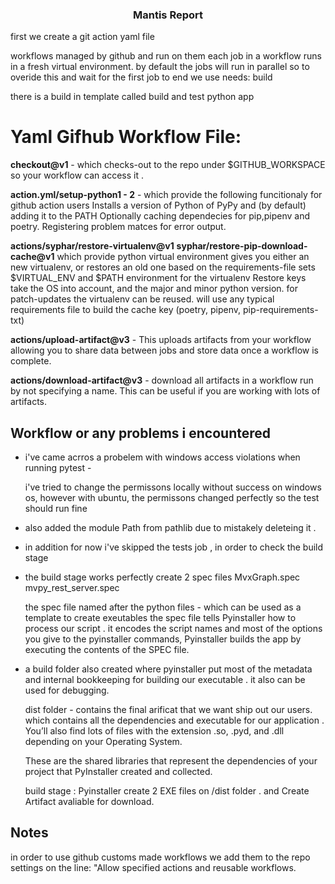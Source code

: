 <p align="center">
    <h3 align="center"> Mantis Report </h3>


<p align="left">
first we create a git action yaml file

workflows managed by github and run on them
each job in a workflow runs in a fresh virtual environment.
by default the jobs will run in parallel
so to overide this and wait for the first job to end
we use needs: build


there is a build in template called build and test python app
<br />

  </p>
</p>


Yaml Gifhub Workflow File:
==========================


**checkout@v1** - which checks-out to the repo under $GITHUB_WORKSPACE so your workflow can access it .


 **action.yml/setup-python1 - 2** - which provide the following funcitionaly for github action users
                           Installs a version of Python of PyPy and (by default) adding it to the PATH
                           Optionally caching dependecies for pip,pipenv and poetry.
                           Registering problem matces for error output.

 **actions/syphar/restore-virtualenv@v1** 
 **syphar/restore-pip-download-cache@v1**
                           which provide python virtual environment
                           gives you either an new virtualenv, or restores an old one based on the requirements-file
                           sets $VIRTUAL_ENV and $PATH environment for the virtualenv
                           Restore keys take the OS into account, and the major and minor python version. for patch-updates the virtualenv can be reused.
                           will use any typical requirements file to build the cache key (poetry, pipenv, pip-requirements-txt)

**actions/upload-artifact@v3** - 
                           This uploads artifacts from your workflow allowing you to share data between jobs and store data once a workflow is complete.
 

**actions/download-artifact@v3** -
                           download all artifacts in a workflow run by not specifying a name. This can be useful if you are working with lots of artifacts.


## Workflow or any problems i encountered 

* i've came acrros a probelem with windows access violations when running pytest -

  i've tried to change the permissons locally without success on windows os, 
  however with ubuntu, the permissons changed perfectly so the test should run fine

* also added the module Path from pathlib due to mistakely deleteing it .


* in addition for now i've skipped the tests job , in order to check the build stage

* the build stage works perfectly create 2 spec files 
  MvxGraph.spec
  mvpy_rest_server.spec

  the spec file named after the python files - which can be used as a template to create exeutables
  the spec file tells Pyinstaller how to process our script .
  it encodes the script names and most of the options you give to the pyinstaller commands,
  Pyinstaller builds the app by executing the contents of the SPEC file.


* a build folder also created where pyinstaller put most of the metadata and internal
  bookkeeping for building our executable . it also can be used for debugging.

  dist folder - contains the final arificat that we want ship out our users.
  which contains all the dependencies and executable for our application .
  You’ll also find lots of files with the extension .so, .pyd, and .dll depending on your Operating System.

  These are the shared libraries that represent the dependencies of your project that PyInstaller created and collected.

  build stage :
  Pyinstaller create 2 EXE files on /dist folder . and Create Artifact avaliable for download.


## Notes


  in order to use  github customs made workflows
  we add them to the repo settings on the line:
  "Allow specified actions and reusable workflows.










